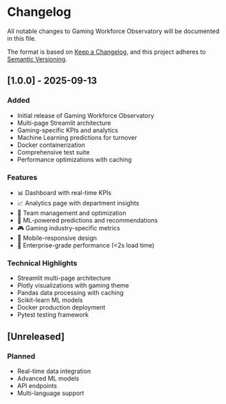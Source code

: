 # Changelog

All notable changes to Gaming Workforce Observatory will be documented in this file.

The format is based on [Keep a Changelog](https://keepachangelog.com/en/1.0.0/),
and this project adheres to [Semantic Versioning](https://semver.org/spec/v2.0.0.html).

## [1.0.0] - 2025-09-13

### Added
- Initial release of Gaming Workforce Observatory
- Multi-page Streamlit architecture
- Gaming-specific KPIs and analytics
- Machine Learning predictions for turnover
- Docker containerization
- Comprehensive test suite
- Performance optimizations with caching

### Features
- 📊 Dashboard with real-time KPIs
- 📈 Analytics page with department insights
- 👥 Team management and optimization
- 🔮 ML-powered predictions and recommendations
- 🎮 Gaming industry-specific metrics
- 📱 Mobile-responsive design
- 🚀 Enterprise-grade performance (<2s load time)

### Technical Highlights
- Streamlit multi-page architecture
- Plotly visualizations with gaming theme
- Pandas data processing with caching
- Scikit-learn ML models
- Docker production deployment
- Pytest testing framework

## [Unreleased]

### Planned
- Real-time data integration
- Advanced ML models
- API endpoints
- Multi-language support